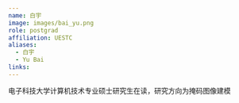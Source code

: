 ```yaml
---
name: 白宇
image: images/bai_yu.png
role: postgrad
affiliation: UESTC
aliases:
  - 白宇
  - Yu Bai
links:
---
```


电子科技大学计算机技术专业硕士研究生在读，研究方向为掩码图像建模
